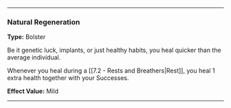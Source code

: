 ___
### Natural Regeneration
__Type:__ Bolster

Be it genetic luck, implants, or just healthy habits, you heal quicker than the average individual.

Whenever you heal during a [[7.2 - Rests and Breathers|Rest]], you heal 1 extra health together with your Successes.

__Effect Value:__ Mild

___